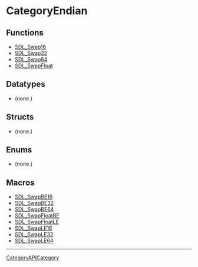 # CategoryEndian

## Functions

<!-- DO NOT HAND-EDIT CATEGORY LISTS, THEY ARE AUTOGENERATED AND WILL BE OVERWRITTEN, BASED ON TAGS IN INDIVIDUAL PAGE FOOTERS. EDIT THOSE INSTEAD. -->
<!-- BEGIN CATEGORY LIST: CategoryEndian, CategoryAPIFunction -->
- [SDL_Swap16](SDL_Swap16)
- [SDL_Swap32](SDL_Swap32)
- [SDL_Swap64](SDL_Swap64)
- [SDL_SwapFloat](SDL_SwapFloat)
<!-- END CATEGORY LIST -->

## Datatypes

<!-- DO NOT HAND-EDIT CATEGORY LISTS, THEY ARE AUTOGENERATED AND WILL BE OVERWRITTEN, BASED ON TAGS IN INDIVIDUAL PAGE FOOTERS. EDIT THOSE INSTEAD. -->
<!-- BEGIN CATEGORY LIST: CategoryEndian, CategoryAPIDatatype -->
- (none.)
<!-- END CATEGORY LIST -->

## Structs

<!-- DO NOT HAND-EDIT CATEGORY LISTS, THEY ARE AUTOGENERATED AND WILL BE OVERWRITTEN, BASED ON TAGS IN INDIVIDUAL PAGE FOOTERS. EDIT THOSE INSTEAD. -->
<!-- BEGIN CATEGORY LIST: CategoryEndian, CategoryAPIStruct -->
- (none.)
<!-- END CATEGORY LIST -->

## Enums

<!-- DO NOT HAND-EDIT CATEGORY LISTS, THEY ARE AUTOGENERATED AND WILL BE OVERWRITTEN, BASED ON TAGS IN INDIVIDUAL PAGE FOOTERS. EDIT THOSE INSTEAD. -->
<!-- BEGIN CATEGORY LIST: CategoryEndian, CategoryAPIEnum -->
- (none.)
<!-- END CATEGORY LIST -->

## Macros

<!-- DO NOT HAND-EDIT CATEGORY LISTS, THEY ARE AUTOGENERATED AND WILL BE OVERWRITTEN, BASED ON TAGS IN INDIVIDUAL PAGE FOOTERS. EDIT THOSE INSTEAD. -->
<!-- BEGIN CATEGORY LIST: CategoryEndian, CategoryAPIMacro -->
- [SDL_SwapBE16](SDL_SwapBE16)
- [SDL_SwapBE32](SDL_SwapBE32)
- [SDL_SwapBE64](SDL_SwapBE64)
- [SDL_SwapFloatBE](SDL_SwapFloatBE)
- [SDL_SwapFloatLE](SDL_SwapFloatLE)
- [SDL_SwapLE16](SDL_SwapLE16)
- [SDL_SwapLE32](SDL_SwapLE32)
- [SDL_SwapLE64](SDL_SwapLE64)
<!-- END CATEGORY LIST -->


----
[CategoryAPICategory](CategoryAPICategory)

